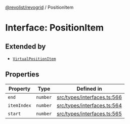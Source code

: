 [@revolist/revogrid](README.md) / PositionItem

# Interface: PositionItem

## Extended by

- [`VirtualPositionItem`](Interface.VirtualPositionItem.md)

## Properties

| Property | Type | Defined in |
| ------ | ------ | ------ |
| `end` | `number` | [src/types/interfaces.ts:566](https://github.com/revolist/revogrid/blob/08de4537b2052abd86ff4eb5461780401e3c4fcb/src/types/interfaces.ts#L566) |
| `itemIndex` | `number` | [src/types/interfaces.ts:564](https://github.com/revolist/revogrid/blob/08de4537b2052abd86ff4eb5461780401e3c4fcb/src/types/interfaces.ts#L564) |
| `start` | `number` | [src/types/interfaces.ts:565](https://github.com/revolist/revogrid/blob/08de4537b2052abd86ff4eb5461780401e3c4fcb/src/types/interfaces.ts#L565) |
